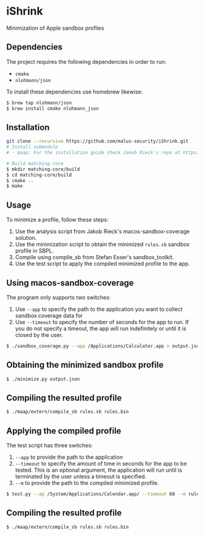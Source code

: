 # iShrink
Minimization of  Apple sandbox profiles

## Dependencies

The project requires the following dependencies in order to run:
* `cmake`
* `nlohmann/json`

To install these dependencies use homebrew likewise:
```sh
$ brew tap nlohmann/json
$ brew install cmake nlohmann_json
```

## Installation
```sh
git clone --recursive https://github.com/malus-security/iShrink.git
# Install submodule
# - maap: For the installation guide check Jakob Rieck's repo at https://github.com/0xbf00/maap

# Build matching-core
$ mkdir matching-core/build
$ cd matching-core/build
$ cmake ..
$ make
```

## Usage

To minimize a profile, follow these steps:

1. Use the analysis script from Jakob Rieck's macos-sandbox-coverage solution.
2. Use the minimization script to obtain the minimized `rules.sb` sandbox profile in SBPL.
3. Compile using compile\_sb from Stefan Esser's sandbox\_toolkit.
4. Use the test script to apply the compiled minimized profile to the app.

## Using macos-sandbox-coverage

The program only supports two switches:

1. Use `--app` to specify the path to the application you want to collect sandbox coverage data for
2. Use `--timeout` to specify the number of seconds for the app to run. If you do not specify a timeout, the app will run indefinitely or until it is closed by the user.

```sh
$ ./sandbox_coverage.py --app /Applications/Calculator.app > output.json
```
## Obtaining the minimized sandbox profile

```sh
$ ./minimize.py output.json
```

## Compiling the resulted profile

```sh
$ ./maap/extern/compile_sb rules.sb rules.bin
```

## Applying the compiled profile
The test script has three switches:
1. `--app` to provide the path to the application
2. `--timeout` to specify the amount of time in seconds for the app to be tested. This is an optional argument, the application will run until is terminated by the user unless a timeout is specified.
3. `--m` to provide the path to the compiled minimized profile.

```sh
$ test.py --ap /System/Applications/Calendar.app/ --timeout 60 --m rules.bin
```

## Compiling the resulted profile

```sh
$ ./maap/extern/compile_sb rules.sb rules.bin
```

